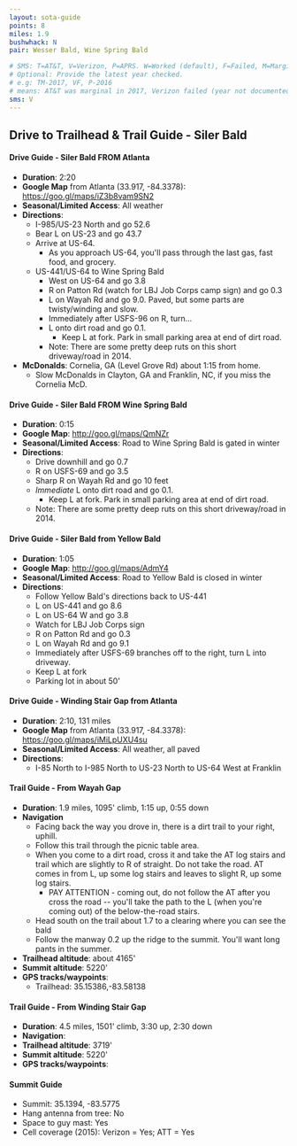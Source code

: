 ```yaml
---
layout: sota-guide
points: 8
miles: 1.9
bushwhack: N
pair: Wesser Bald, Wine Spring Bald

# SMS: T=AT&T, V=Verizon, P=APRS. W=Worked (default), F=Failed, M=Marginal (some failed).
# Optional: Provide the latest year checked.
# e.g: TM-2017, VF, P-2016
# means: AT&T was marginal in 2017, Verizon failed (year not documented), APRS worked in 2016.
sms: V
---
```

Drive to Trailhead & Trail Guide - Siler Bald
--------------------------------------------------------
#### Drive Guide - Siler Bald FROM Atlanta

* **Duration**: 2:20
* **Google Map** from Atlanta (33.917, -84.3378): https://goo.gl/maps/iZ3b8vam9SN2
* **Seasonal/Limited Access**: All weather
* **Directions**:
    * I-985/US-23 North and go 52.6
    * Bear L on US-23 and go 43.7
    * Arrive at US-64.
        * As you approach US-64, you'll pass through the last gas, fast food, and grocery.
    * US-441/US-64 to Wine Spring Bald
        * West on US-64 and go 3.8
        * R on Patton Rd (watch for LBJ Job Corps camp sign) and go 0.3
        * L on Wayah Rd and go 9.0. Paved, but some parts are twisty/winding and slow.
        * Immediately after USFS-96 on R, turn...
        * L onto dirt road and go 0.1.
            * Keep L at fork.  Park in small parking area at end of dirt road.
        * Note: There are some pretty deep ruts on this short driveway/road in 2014.
* **McDonalds**: Cornelia, GA (Level Grove Rd) about 1:15 from home.
    * Slow McDonalds in Clayton, GA and Franklin, NC, if you miss the Cornelia McD.

#### Drive Guide - Siler Bald FROM Wine Spring Bald

* **Duration**: 0:15
* **Google Map**: http://goo.gl/maps/QmNZr
* **Seasonal/Limited Access**: Road to Wine Spring Bald is gated in winter
* **Directions**:
    * Drive downhill and go 0.7
    * R on USFS-69 and go 3.5
    * Sharp R on Wayah Rd and go 10 feet
    * *Immediate* L onto dirt road and go 0.1.
        * Keep L at fork.  Park in small parking area at end of dirt road.
    * Note: There are some pretty deep ruts on this short driveway/road in 2014.


#### Drive Guide - Siler Bald from Yellow Bald
* **Duration**: 1:05
* **Google Map**: http://goo.gl/maps/AdmY4
* **Seasonal/Limited Access**: Road to Yellow Bald is closed in winter
* **Directions**:
    * Follow Yellow Bald's directions back to US-441
    * L on US-441 and go 8.6
    * L on US-64 W and go 3.8
    * Watch for LBJ Job Corps sign
    * R on Patton Rd and go 0.3
    * L on Wayah Rd and go 9.1
    * Immediately after USFS-69 branches off to the right, turn L into driveway.
    * Keep L at fork
    * Parking lot in about 50'

#### Drive Guide - Winding Stair Gap from Atlanta
* **Duration**: 2:10, 131 miles
* **Google Map** from Atlanta (33.917, -84.3378): https://goo.gl/maps/iMiLpUXU4su
* **Seasonal/Limited Access**: All weather, all paved
* **Directions**:
    * I-85 North to I-985 North to US-23 North to US-64 West at Franklin

#### Trail Guide - From Wayah Gap

* **Duration**: 1.9 miles, 1095' climb, 1:15 up, 0:55 down
* **Navigation**
    * Facing back the way you drove in, there is a dirt trail to your right, uphill.
    * Follow this trail through the picnic table area.
    * When you come to a dirt road, cross it and take the AT log stairs and trail which are slightly to R of straight.  Do not take the road.  AT comes in from L, up some log stairs and leaves to slight R, up some log stairs.
        * PAY ATTENTION - coming out, do not follow the AT after you cross the road -- you'll take the path to the L (when you're coming out) of the below-the-road stairs.
    * Head south on the trail about 1.7 to a clearing where you can see the bald
    * Follow the manway 0.2 up the ridge to the summit.  You'll want long pants in the summer.
* **Trailhead altitude**: about 4165'
* **Summit altitude**: 5220'
* **GPS tracks/waypoints**:
    * Trailhead: 35.15386,-83.58138

#### Trail Guide - From Winding Stair Gap

* **Duration**: 4.5 miles, 1501' climb, 3:30 up, 2:30 down
* **Navigation**:
* **Trailhead altitude**: 3719'
* **Summit altitude**: 5220'
* **GPS tracks/waypoints**:

#### Summit Guide

* Summit: 35.1394, -83.5775
* Hang antenna from tree: No
* Space to guy mast: Yes
* Cell coverage (2015): Verizon = Yes; ATT = Yes
